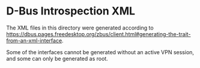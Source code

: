 # D-Bus Introspection XML

The XML files in this directory were generated according to <https://dbus.pages.freedesktop.org/zbus/client.html#generating-the-trait-from-an-xml-interface>.

Some of the interfaces cannot be generated without an active VPN session, and some can only be generated as root.

